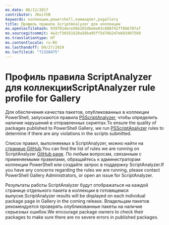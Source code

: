 ```yaml
---
ms.date: 06/12/2017
contributor: JKeithB
keywords: коллекции,powershell,командлет,psgallery
title: Профиль правила ScriptAnalyzer для коллекции
ms.openlocfilehash: 939f01dece56b283dbe6e03c888f42ff866707af
ms.sourcegitcommit: 4a2cf30351620a58ba95ff5d76b247e601907589
ms.translationtype: HT
ms.contentlocale: ru-RU
ms.lasthandoff: 09/27/2019
ms.locfileid: "71328475"
---
```

# <a name="scriptanalyzer-rule-profile-for-gallery"></a><span data-ttu-id="e0a93-103">Профиль правила ScriptAnalyzer для коллекции</span><span class="sxs-lookup"><span data-stu-id="e0a93-103">ScriptAnalyzer rule profile for Gallery</span></span>

<span data-ttu-id="e0a93-104">Для обеспечения качества пакетов, опубликованных в коллекции PowerShell, запускаются правила [PSScriptAnalyzer](https://github.com/PowerShell/PSScriptAnalyzer), чтобы определить наличие нарушений в отправленных скриптах.</span><span class="sxs-lookup"><span data-stu-id="e0a93-104">To ensure the quality of packages published to PowerShell Gallery, we run [PSScriptAnalyzer](https://github.com/PowerShell/PSScriptAnalyzer) rules to determine if there are any violations in the scripts submitted.</span></span>

<span data-ttu-id="e0a93-105">Список правил, выполняемых в ScriptAnalyzer, можно найти на [странице GitHub](https://github.com/PowerShell/PSScriptAnalyzer/blob/development/Engine/Settings/PSGallery.psd1).</span><span class="sxs-lookup"><span data-stu-id="e0a93-105">You can find the list of rules we are running on ScriptAnalyzer [GitHub page](https://github.com/PowerShell/PSScriptAnalyzer/blob/development/Engine/Settings/PSGallery.psd1).</span></span>
<span data-ttu-id="e0a93-106">По любым вопросам, связанным с применяемыми правилами, обращайтесь к администраторам коллекции PowerShell или создайте запрос в поддержку ScriptAnalyzer.</span><span class="sxs-lookup"><span data-stu-id="e0a93-106">If you have any concerns regarding the rules we are running, please contact PowerShell Gallery Administrators, or open an issue for ScriptAnalyzer.</span></span>

<span data-ttu-id="e0a93-107">Результаты работы ScriptAnalyzer будут отображаться на каждой странице отдельного пакета в коллекции в готовящемся выпуске.</span><span class="sxs-lookup"><span data-stu-id="e0a93-107">ScriptAnalyzer results will be displayed on each individual package page in Gallery in the coming release.</span></span> <span data-ttu-id="e0a93-108">Владельцам пакетов рекомендуется проверять опубликованные пакеты на наличие серьезных ошибок.</span><span class="sxs-lookup"><span data-stu-id="e0a93-108">We encourage package owners to check their packages to make sure there are no severe errors in published packages.</span></span>

